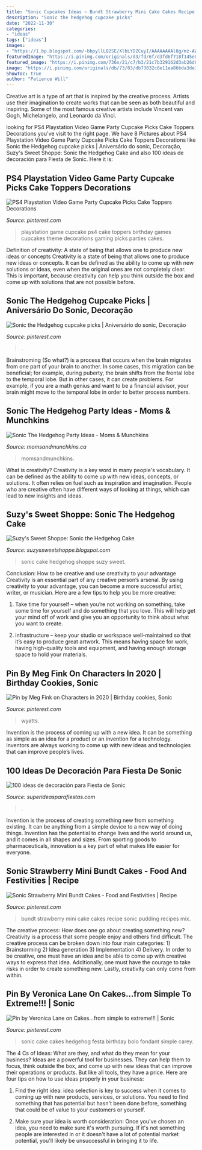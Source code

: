 ```yaml
---
title: "Sonic Cupcakes Ideas ~ Bundt Strawberry Mini Cake Cakes Recipe Sonic Pudding Recipes Mix"
description: "Sonic the hedgehog cupcake picks"
date: "2022-11-30"
categories:
- "ideas"
tags: ["ideas"]
images:
- "https://1.bp.blogspot.com/-bbpyllLQ2SE/XlbLYDZCuyI/AAAAAAAAl8g/mz-AW7H0N58HEjf2BsiuqC0kbRVcwUxrwCLcBGAsYHQ/s1600/10.jpg"
featuredImage: "https://i.pinimg.com/originals/d3/fd/6f/d3fd6f718f145e09ee0b2de866dcdc77.jpg"
featured_image: "https://i.pinimg.com/736x/21/c7/b3/21c7b329162d3ab26d09bd617ba90098.jpg"
image: "https://i.pinimg.com/originals/db/73/83/db73832c8e11ea86bda3de3e9f031698.jpg"
ShowToc: true
author: "Patience Will"
---
```



Creative art is a type of art that is inspired by the creative process. Artists use their imagination to create works that can be seen as both beautiful and inspiring. Some of the most famous creative artists include Vincent van Gogh, Michelangelo, and Leonardo da Vinci.

	

		
looking for PS4 Playstation Video Game Party Cupcake Picks Cake Toppers Decorations you've visit to the right page. We have 8 Pictures about PS4 Playstation Video Game Party Cupcake Picks Cake Toppers Decorations like Sonic the Hedgehog cupcake picks | Aniversário do sonic, Decoração, Suzy&#039;s Sweet Shoppe: Sonic the Hedgehog Cake and also 100 ideas de decoración para Fiesta de Sonic. Here it is:
		
    
## PS4 Playstation Video Game Party Cupcake Picks Cake Toppers Decorations

<img loading=lazy src="https://i.pinimg.com/originals/d3/fd/6f/d3fd6f718f145e09ee0b2de866dcdc77.jpg" onerror="this.onerror=null;this.src='https://tse2.mm.bing.net/th?id=OIP.ZHB0EPvGRySBlmIwAAkhKAHaFj&amp;pid=15.1';" alt="PS4 Playstation Video Game Party Cupcake Picks Cake Toppers Decorations">

_Source: pinterest.com_

>playstation game cupcake ps4 cake toppers birthday games cupcakes theme decorations gaming picks parties cakes. 

	

Definition of creativity: A state of being that allows one to produce new ideas or concepts
Creativity is a state of being that allows one to produce new ideas or concepts. It can be defined as the ability to come up with new solutions or ideas, even when the original ones are not completely clear. This is important, because creativity can help you think outside the box and come up with solutions that are not possible before.

    
## Sonic The Hedgehog Cupcake Picks | Aniversário Do Sonic, Decoração

<img loading=lazy src="https://i.pinimg.com/originals/db/73/83/db73832c8e11ea86bda3de3e9f031698.jpg" onerror="this.onerror=null;this.src='https://tse3.mm.bing.net/th?id=OIP.y7ZUDEQt6Wh5ZVywb4wJHwHaJ4&amp;pid=15.1';" alt="Sonic the Hedgehog cupcake picks | Aniversário do sonic, Decoração">

_Source: pinterest.com_

>. 

	

Brainstroming (So what?) is a process that occurs when the brain migrates from one part of your brain to another. In some cases, this migration can be beneficial; for example, during puberty, the brain shifts from the frontal lobe to the temporal lobe. But in other cases, it can create problems. For example, if you are a math genius and want to be a financial advisor, your brain might move to the temporal lobe in order to better process numbers.

    
## Sonic The Hedgehog Party Ideas - Moms &amp; Munchkins

<img loading=lazy src="https://www.momsandmunchkins.ca/wp-content/uploads/2018/05/sonic-party-21m.jpg" onerror="this.onerror=null;this.src='https://tse4.mm.bing.net/th?id=OIP.ZnM655BfuTttOEt3_eVuDQHaE8&amp;pid=15.1';" alt="Sonic The Hedgehog Party Ideas - Moms &amp; Munchkins">

_Source: momsandmunchkins.ca_

>momsandmunchkins. 

	

What is creativity?
Creativity is a key word in many people's vocabulary. It can be defined as the ability to come up with new ideas, concepts, or solutions. It often relies on fuel such as inspiration and imagination. People who are creative often have different ways of looking at things, which can lead to new insights and ideas.

    
## Suzy&#039;s Sweet Shoppe: Sonic The Hedgehog Cake

<img loading=lazy src="http://3.bp.blogspot.com/--WSI09JWCRw/UFdPAV_40bI/AAAAAAAAA6A/9wSyE4zMhDg/s1600/DSCF2325.JPG" onerror="this.onerror=null;this.src='https://tse4.mm.bing.net/th?id=OIP.OP-nj553v7ohxyPfrEQaGQHaF9&amp;pid=15.1';" alt="Suzy&#039;s Sweet Shoppe: Sonic the Hedgehog Cake">

_Source: suzyssweetshoppe.blogspot.com_

>sonic cake hedgehog shoppe suzy sweet. 

	

Conclusion: How to be creative and use creativity to your advantage
Creativity is an essential part of any creative person’s arsenal. By using creativity to your advantage, you can become a more successful artist, writer, or musician. Here are a few tips to help you be more creative:
1. Take time for yourself – when you’re not working on something, take some time for yourself and do something that you love. This will help get your mind off of work and give you an opportunity to think about what you want to create.

2. infrastructure – keep your studio or workspace well-maintained so that it’s easy to produce great artwork. This means having space for work, having high-quality tools and equipment, and having enough storage space to hold your materials.


    
## Pin By Meg Fink On Characters In 2020 | Birthday Cookies, Sonic

<img loading=lazy src="https://i.pinimg.com/736x/21/c7/b3/21c7b329162d3ab26d09bd617ba90098.jpg" onerror="this.onerror=null;this.src='https://tse3.mm.bing.net/th?id=OIP.I0MmtAMKdnMTQYl__U2rZwHaJQ&amp;pid=15.1';" alt="Pin by Meg Fink on Characters in 2020 | Birthday cookies, Sonic">

_Source: pinterest.com_

>wyatts. 

	

Invention is the process of coming up with a new idea. It can be something as simple as an idea for a product or an invention for a technology. inventors are always working to come up with new ideas and technologies that can improve people’s lives.

    
## 100 Ideas De Decoración Para Fiesta De Sonic

<img loading=lazy src="https://1.bp.blogspot.com/-bbpyllLQ2SE/XlbLYDZCuyI/AAAAAAAAl8g/mz-AW7H0N58HEjf2BsiuqC0kbRVcwUxrwCLcBGAsYHQ/s1600/10.jpg" onerror="this.onerror=null;this.src='https://tse1.mm.bing.net/th?id=OIP.ARtIxuwc9bn0fAOeCmWBDwHaJd&amp;pid=15.1';" alt="100 ideas de decoración para Fiesta de Sonic">

_Source: superideasparafiestas.com_

>. 

	

Invention is the process of creating something new from something existing. It can be anything from a simple device to a new way of doing things. Invention has the potential to change lives and the world around us, and it comes in all shapes and sizes. From sporting goods to pharmaceuticals, innovation is a key part of what makes life easier for everyone.

    
## Sonic Strawberry Mini Bundt Cakes - Food And Festivities | Recipe

<img loading=lazy src="https://i.pinimg.com/originals/24/eb/d6/24ebd649cf99cb49b92170feb6855acc.jpg" onerror="this.onerror=null;this.src='https://tse3.mm.bing.net/th?id=OIP.gYzBMN7YJHJmdv0EBrBwMAHaJ3&amp;pid=15.1';" alt="Sonic Strawberry Mini Bundt Cakes - Food and Festivities | Recipe">

_Source: pinterest.com_

>bundt strawberry mini cake cakes recipe sonic pudding recipes mix. 

	

The creative process: How does one go about creating something new?
Creativity is a process that some people enjoy and others find difficult. The creative process can be broken down into four main categories: 1) Brainstorming 2) Idea generation 3) Implementation 4) Delivery. In order to be creative, one must have an idea and be able to come up with creative ways to express that idea. Additionally, one must have the courage to take risks in order to create something new. Lastly, creativity can only come from within.

    
## Pin By Veronica Lane On Cakes...from Simple To Extreme!!! | Sonic

<img loading=lazy src="https://i.pinimg.com/736x/f5/f3/8d/f5f38dd881096735753345a00a551279--sonic-the-hedgehog-cake-sonic-cake.jpg" onerror="this.onerror=null;this.src='https://tse1.mm.bing.net/th?id=OIP.5ljGTVvl9Z2BkrNpTGS-WgHaJ4&amp;pid=15.1';" alt="Pin by Veronica Lane on Cakes...from simple to extreme!!! | Sonic">

_Source: pinterest.com_

>sonic cake cakes hedgehog festa birthday bolo fondant simple carey. 

	

The 4 Cs of Ideas: What are they, and what do they mean for your business?
Ideas are a powerful tool for businesses. They can help them to focus, think outside the box, and come up with new ideas that can improve their operations or products. But like all tools, they have a price. Here are four tips on how to use ideas properly in your business:
1. Find the right idea: idea selection is key to success when it comes to coming up with new products, services, or solutions. You need to find something that has potential but hasn't been done before, something that could be of value to your customers or yourself.

2. Make sure your idea is worth consideration: Once you've chosen an idea, you need to make sure it's worth pursuing. If it's not something people are interested in or it doesn't have a lot of potential market potential, you'll likely be unsuccessful in bringing it to life.

